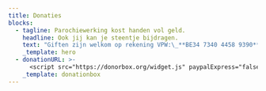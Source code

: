 ```yaml
---
title: Donaties
blocks:
  - tagline: Parochiewerking kost handen vol geld.
    headline: Ook jij kan je steentje bijdragen.
    text: "Giften zijn welkom op rekening VPW:\_**BE34 7340 4458 9390**\_met vermelding Sint-Franciscusparochie\n\n### **Alvast bedankt voor jouw bijdrage!**&#xA;&#xA;\n"
    _template: hero
  - donationURL: >-
      <script src="https://donorbox.org/widget.js" paypalExpress="false"></script><iframe src="https://donorbox.org/embed/st-franciscusparochie-heverlee" name="donorbox" allowpaymentrequest="allowpaymentrequest" seamless="seamless" frameborder="0" scrolling="no" height="900px" width="100%" style="max-width: 500px; min-width: 250px; max-height:none!important"></iframe>
    _template: donationbox
---
```







